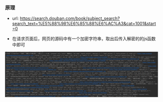 ### 原理
* url: https://search.douban.com/book/subject_search?search_text=%E5%88%98%E6%85%88%E6%AC%A3&cat=1001&start=0

* 在请求页面后，网页的源码中有一个加密字符串，取出后传入解密的的js函数中即可

![image](https://github.com/yangshimin/markdown-img/raw/master/87a0a21082a45af077d6aca6cdcbd74.png)
